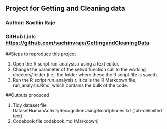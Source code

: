 ## Project for Getting and Cleaning data
### Author: Sachin Raje
### GitHub Link: https://github.com/sachinvraje/GettingandCleaningData

##Steps to reproduce this project
1. Open the R script run_analysis.r using a text editor.
2. Change the parameter of the setwd function call to the working directory/folder (i.e., the folder where these the R script file is saved).
3. Run the R script run_analysis.r. It calls the R Markdown file, run_analysis.Rmd, which contains the bulk of the code.

##Outputs produced
1. Tidy dataset file DatasetHumanActivityRecognitionUsingSmartphones.txt (tab-delimited text)
2. Codebook file codebook.md (Markdown)

